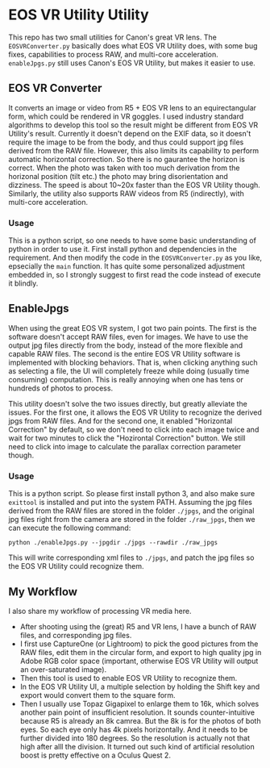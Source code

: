 # EOS VR Utility Utility

This repo has two small utilities for Canon's great VR lens.
The `EOSVRConverter.py` basically does what EOS VR Utility does, with some bug fixes, capabilities to process RAW, and multi-core acceleration.
`enableJpgs.py` still uses Canon's EOS VR Utility, but makes it easier to use.

## EOS VR Converter

It converts an image or video from R5 + EOS VR lens to an equirectangular form, which could be rendered in VR goggles.
I used industry standard algorithms to develop this tool so the result might be different from EOS VR Utility's result.
Currently it doesn't depend on the EXIF data, so it doesn't require the image to be from the body, and thus could support jpg files derived from the RAW file.
However, this also limits its capability to perform automatic horizontal correction.
So there is no gaurantee the horizon is correct.
When the photo was taken with too much derivation from the horizonal position (tilt etc.) the photo may bring disorientation and dizziness.
The speed is about 10~20x faster than the EOS VR Utility though.
Similarly, the utility also supports RAW videos from R5 (indirectly), with multi-core acceleration.

### Usage

This is a python script, so one needs to have some basic understanding of python in order to use it.
First install python and dependencies in the requirement.
And then modify the code in the `EOSVRConverter.py` as you like, epsecially the `main` function.
It has quite some personalized adjustment embedded in, so I strongly suggest to first read the code instead of execute it blindly.

## EnableJpgs

When using the great EOS VR system, I got two pain points.
The first is the software doesn't accept RAW files, even for images.
We have to use the output jpg files directly from the body, instead of the more flexible and capable RAW files.
The second is the entire EOS VR Utility software is implemented with blocking behaviors.
That is, when clicking anything such as selecting a file, the UI will completely freeze while doing (usually time consuming) computation.
This is really annoying when one has tens or hundreds of photos to process.

This utility doesn't solve the two issues directly, but greatly alleviate the issues.
For the first one, it allows the EOS VR Utility to recognize the derived jpgs from RAW files.
And for the second one, it enabled "Horizontal Correction" by default, so we don't need to click into each image twice and wait for two minutes to click the "Hozirontal Correction" button.
We still need to click into image to calculate the parallax correction parameter though.

### Usage

This is a python script.
So please first install python 3, and also make sure `exittool` is installed and put into the system PATH.
Assuming the jpg files derived from the RAW files are stored in the folder `./jpgs`, and the original jpg files right from the camera are stored in the folder `./raw_jpgs`, then we can execute the following command:

```
python ./enableJpgs.py --jpgdir ./jpgs --rawdir ./raw_jpgs
```

This will write corresponding xml files to `./jpgs`, and patch the jpg files so the EOS VR Utility could recognize them.

## My Workflow

I also share my workflow of processing VR media here.

* After shooting using the (great) R5 and VR lens, I have a bunch of RAW files, and corresponding jpg files.
* I first use CaptureOne (or Lightroom) to pick the good pictures from the RAW files, edit them in the circular form, and export to high quality jpg in Adobe RGB color space (important, otherwise EOS VR Utility will output an over-saturated image).
* Then this tool is used to enable EOS VR Utility to recognize them.
* In the EOS VR Utility UI, a multiple selection by holding the Shift key and export would convert them to the square form.
* Then I usually use Topaz Gigapixel to enlarge them to 16k, which solves another pain point of insufficient resolution.
It sounds counter-intuitive because R5 is already an 8k camrea.
But the 8k is for the photos of both eyes.
So each eye only has 4k pixels horizontally.
And it needs to be further divided into 180 degrees.
So the resolution is actually not that high after alll the division.
It turned out such kind of artificial resolution boost is pretty effective on a Oculus Quest 2.